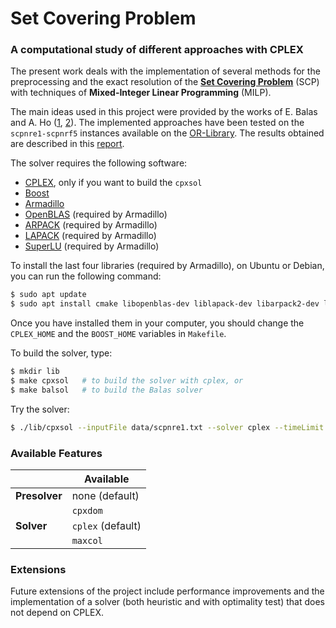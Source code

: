# Set Covering Problem
### A computational study of different approaches with CPLEX

The present work deals with the implementation of several methods for the preprocessing and the exact resolution of the [**Set Covering Problem**](https://en.wikipedia.org/wiki/Set_cover_problem) (SCP) with techniques of **Mixed-Integer Linear Programming** (MILP).

The main ideas used in this project were provided by the works of E. Balas and A. Ho ([1](https://link.springer.com/chapter/10.1007/BFb0120886), [2](https://link.springer.com/chapter/10.1007/BFb0120885)).
The implemented approaches have been tested on the `scpnre1-scpnrf5` instances available on the [OR-Library](http://people.brunel.ac.uk/~mastjjb/jeb/orlib/scpinfo.html).
The results obtained are described in this [report](https://github.com/caerbannogwhite/set-covering-problem/tree/master/report/report.pdf).

The solver requires the following software:
- [CPLEX](https://www.ibm.com/analytics/cplex-optimizer), only if you want to build the `cpxsol`
- [Boost](https://www.boost.org/)
- [Armadillo](http://arma.sourceforge.net/)
- [OpenBLAS](http://www.openblas.net/) (required by Armadillo)
- [ARPACK](https://www.caam.rice.edu/software/ARPACK/) (required by Armadillo)
- [LAPACK](https://github.com/Reference-LAPACK/lapack) (required by Armadillo)
- [SuperLU](https://github.com/xiaoyeli/superlu) (required by Armadillo)

To install the last four libraries (required by Armadillo), on Ubuntu or Debian, you can run the
following command:

```sh
$ sudo apt update
$ sudo apt install cmake libopenblas-dev liblapack-dev libarpack2-dev libsuperlu-dev
```

Once you have installed them in your computer, you should change the `CPLEX_HOME` and the `BOOST_HOME` variables in `Makefile`.

To build the solver, type:
```sh
$ mkdir lib
$ make cpxsol   # to build the solver with cplex, or
$ make balsol   # to build the Balas solver
```

Try the solver:
```sh
$ ./lib/cpxsol --inputFile data/scpnre1.txt --solver cplex --timeLimit 10
```


### Available Features

|               | Available         |
|---------------|-------------------|
| **Presolver** | none (default)    |
|               | `cpxdom`          |
| **Solver**    | `cplex` (default) |
|               | `maxcol`          |


### Extensions

Future extensions of the project include performance improvements and the implementation of a solver (both heuristic and with optimality test) that does not depend on CPLEX.